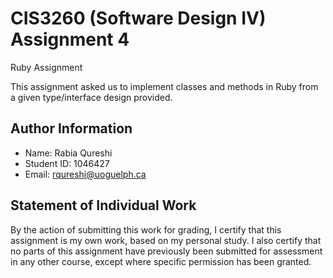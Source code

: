# CIS3260 (Software Design IV) Assignment 4

Ruby Assignment

This assignment asked us to implement classes and methods in Ruby from a given type/interface design provided.

## Author Information

* Name: Rabia Qureshi
* Student ID: 1046427
* Email: rqureshi@uoguelph.ca

## Statement of Individual Work

By the action of submitting this work for grading, I certify that this assignment is my own work, based on my personal study. I also certify that no parts of this assignment have previously been submitted for assessment in any other course, except where specific permission has been granted.

